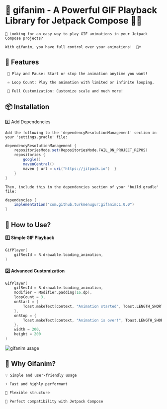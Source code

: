 # 🎥 gifanim - A Powerful GIF Playback Library for Jetpack Compose 🎨✨

    🚀 Looking for an easy way to play GIF animations in your Jetpack Compose projects?
    
    With gifanim, you have full control over your animations!  🧙‍♂️
   



## 🌟 Features

     🔄 Play and Pause: Start or stop the animation anytime you want!
               
     ♾️ Loop Count: Play the animation with limited or infinite looping.  
     
     🌈 Full Customization: Customize scale and much more!

    

## 📦 Installation

 1️⃣ Add Dependencies

    Add the following to the 'dependencyResolutionManagement' section in your 'settings.gradle' file:

```gradle
dependencyResolutionManagement {
    repositoriesMode.set(RepositoriesMode.FAIL_ON_PROJECT_REPOS)
    repositories {
        google()
        mavenCentral()
        maven { url = uri("https://jitpack.io")  }
    }
}
```

    Then, include this in the dependencies section of your 'build.gradle' file:

```gradle
dependencies {
    implementation("com.github.turkmenugur:gifanim:1.0.0")
}
```

## 🚀 How to Use?

#### 1️⃣ Simple GIF Playback

```kotlin
GifPlayer(
    gifResId = R.drawable.loading_animation,
)
````


#### 2️⃣ Advanced Customization

```kotlin
GifPlayer(
    gifResId = R.drawable.loading_animation,
    modifier = Modifier.padding(16.dp),
    loopCount = 3,
    onStart = {
        Toast.makeText(context, "Animation started", Toast.LENGTH_SHORT).show()
    },
    onStop = {
        Toast.makeText(context, "Animation is over!", Toast.LENGTH_SHORT).show()
    },
    width = 200,
    height = 200
)
```

![gifanim usage](https://github.com/user-attachments/assets/93d064f2-1dfc-43f9-97da-eb4b25506565)

## 🤔 Why Gifanim?
    
    💡 Simple and user-friendly usage  
    
    ⚡ Fast and highly performant  
    
    🔧 Flexible structure  
    
    🎨 Perfect compatibility with Jetpack Compose
